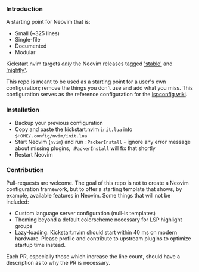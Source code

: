 ### Introduction

A starting point for Neovim that is:

* Small (~325 lines)
* Single-file
* Documented
* Modular

Kickstart.nvim targets *only* the Neovim releases tagged ['stable'](https://github.com/neovim/neovim/releases/tag/stable) and ['nightly'](https://github.com/neovim/neovim/releases/tag/nightly).

This repo is meant to be used as a starting point for a user's own configuration; remove the things you don't use and add what you miss. This configuration serves as the reference configuration for the [lspconfig wiki](https://github.com/neovim/nvim-lspconfig/wiki).

### Installation

* Backup your previous configuration
* Copy and paste the kickstart.nvim `init.lua` into `$HOME/.config/nvim/init.lua`
* Start Neovim (`nvim`) and run `:PackerInstall` - ignore any error message about missing plugins, `:PackerInstall` will fix that shortly
* Restart Neovim

### Contribution

Pull-requests are welcome. The goal of this repo is not to create a Neovim configuration framework, but to offer a starting template that shows, by example, available features in Neovim. Some things that will not be included:

* Custom language server configuration (null-ls templates)
* Theming beyond a default colorscheme necessary for LSP highlight groups
* Lazy-loading. Kickstart.nvim should start within 40 ms on modern hardware. Please profile and contribute to upstream plugins to optimize startup time instead.

Each PR, especially those which increase the line count, should have a description as to why the PR is necessary.
